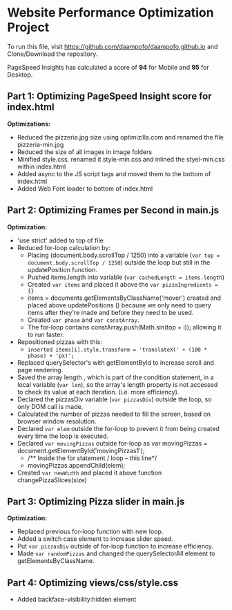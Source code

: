 # Website Performance Optimization Project

To run this file, visit https://github.com/daampofo/daampofo.github.io and Clone/Download the repository.

PageSpeed Insights has calculated a score of **94** for Mobile and **95** for Desktop.

## Part 1: Optimizing PageSpeed Insight score for index.html

**Optimizations:**

- Reduced the pizzeria.jpg size using optimizilla.com and renamed the file pizzeria-min.jpg
- Reduced the size of all images in image folders
- Minified style.css, renamed it style-min.css and inlined the styel-min.css within index.html
- Added async to the JS script tags and moved them to the bottom of index.html
- Added Web Font loader to bottom of index.html


## Part 2: Optimizing Frames per Second in main.js

**Optimization:**

- 'use strict' added to top of file
- Reduced for-loop calculation by:
  - Placing (document.body.scrollTop / 1250) into a variable (`var top = document.body.scrollTop / 1250`) outside the loop but still in the updatePosition function.
  - Pushed items.length into variable (`var cachedLength = items.length`)
  - Created `var items` and placed it above the `var pizzaIngredients = {}`
  - items = documents.getElementsByClassName('mover') created and placed above updatePositions () because we only need to query items after they're made and before they need to be used.
  - Created `var phase` and `var constArray`.
  - The for-loop contains constArray.push(Math.sin(top + i)); allowing it to run faster.
- Repositioned pizzas with this:
  - `inserted items[i].style.transform = 'translateX(' + (100 * phase) + 'px)';`
- Replaced querySelector's with getElementById to increase scroll and page rendering.
- Saved the array length , which is part of the condition statement, in a local variable (`var len`), so the array's length property is not accessed to check its value at each iteration. (i.e. more efficiency).
- Declared the pizzasDiv variable (`var pizzasDiv`) outside the loop, so only DOM call is made.
- Calculated the number of pizzas needed to fill the screen, based on browser window resolution.
- Declared `var elem` outside the for-loop to prevent it from being created every time the loop is executed.
- Declared `var movingPizzas` outside for-loop as var movingPizzas = document.getElementById('movingPizzas1');
   - /** Inside the for statement / loop – this line*/
   - movingPizzas.appendChild(elem);
- Created `var newWidth` and placed it above function changePizzaSlices(size)

## Part 3: Optimizing Pizza slider in main.js

**Optimization:**
- Replaced previous for-loop function with new loop.
- Added a switch case element to increase slider speed.
- Put `var pizzasDiv` outside of for-loop function to increase efficiency.
- Made `var randomPizzas` and changed the querySelectorAll element to getElementsByClassName.


## Part 4: Optimizing views/css/style.css

- Added backface-visibility:hidden element
